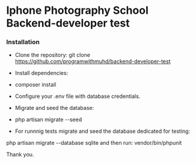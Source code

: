 # Iphone Photography School Backend-developer test

### Installation

- Clone the repository: git clone https://github.com/programwithmuhd/backend-developer-test
- Install dependencies:

- composer install

- Configure your .env file with database credentials.
- Migrate and seed the database:

- php artisan migrate --seed
- For runnnig tests migrate and seed the database dedicated for testing:

php artisan migrate --database sqlite and then run:
vendor/bin/phpunit

Thank you.
